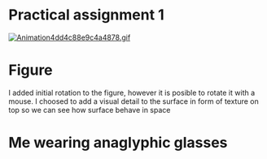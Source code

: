 # Practical assignment 1
[![Animation4dd4c88e9c4a4878.gif](https://s10.gifyu.com/images/Animation4dd4c88e9c4a4878.gif)](https://gifyu.com/image/Sd2Rb)
# Figure
I added initial rotation to the figure, however it is posible to rotate it with a mouse.
I choosed to add a visual detail to the surface in form of texture on top so we can see how surface behave in space
# Me wearing anaglyphic glasses
